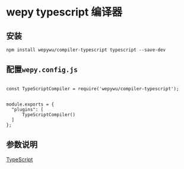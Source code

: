 # wepy typescript 编译器

## 安装

```
npm install wepywu/compiler-typescript typescript --save-dev
```

## 配置`wepy.config.js`

```

const TypeScriptCompiler = require('wepywu/compiler-typescript');


module.exports = {
  "plugins": [
      TypeScriptCompiler()
  ]
};
```

## 参数说明

[TypeScript](https://www.typescriptlang.org/docs/handbook/compiler-options.html)
